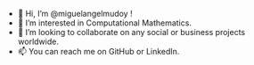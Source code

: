 - 👋 Hi, I’m @miguelangelmudoy !
- 👀 I’m interested in Computational Mathematics.
- 💞️ I’m looking to collaborate on any social or business projects worldwide.
- 📫 You can reach me on GitHub or LinkedIn.

<!---
miguelangelmudoy/miguelangelmudoy is a ✨ special ✨ repository because its `README.md` (this file) appears on your GitHub profile.
You can click the Preview link to take a look at your changes.
--->
